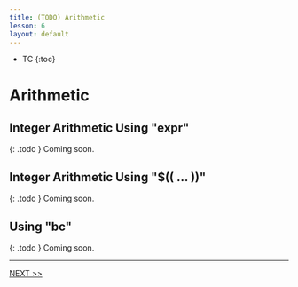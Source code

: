 ```yaml
---
title: (TODO) Arithmetic
lesson: 6
layout: default
---
```


- TC
{:toc}

# Arithmetic

## Integer Arithmetic Using "expr"

{: .todo }
Coming soon.

## Integer Arithmetic Using "$(( ... ))"

{: .todo }
Coming soon.

## Using "bc"

{: .todo }
Coming soon.

---

[NEXT >>](./07_lab1)
